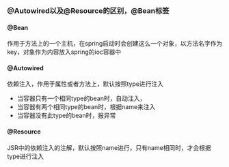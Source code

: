 ### @Autowired以及@Resource的区别，@Bean标签



#### @Bean

作用于方法上的一个主机，在spring启动时会创建这么一个对象，以方法名字作为key，对象作为内容放入spring的ioc容器中



#### @Autowired

依赖注入，作用于属性或者方法上，默认按照type进行注入

* 当容器只有一个相同type的bean时，自动注入，
* 当容器有两个相同type的bean时，根据name来注入
* 当容器没有此type的bean时，报异常



#### @Resource

JSR中的依赖注入的注解，默认按照name进行，只有name相同时，才会根据type进行注入

